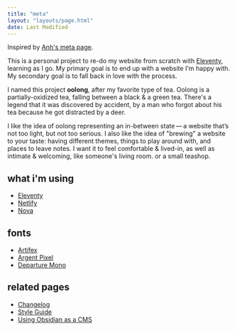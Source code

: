 ```yaml
---
title: "meta"
layout: "layouts/page.html"
date: Last Modified
---
```


Inspired by [Anh's meta page](https://anhvn.com/meta/).

This is a personal project to re-do my website from scratch with [Eleventy](https://www.11ty.dev/), learning as I go. My primary goal is to end up with a website I'm happy with. My secondary goal is to fall back in love with the process.

I named this project **oolong**, after my favorite type of tea. Oolong is a partially-oxidized tea, falling between a black & a green tea. There's a legend that it was discovered by accident, by a man who forgot about his tea because he got distracted by a deer.

I like the idea of oolong representing an in-between state — a website that’s not too light, but not too serious. I also like the idea of "brewing" a website to your taste: having different themes, things to play around with, and places to leave notes. I want it to feel comfortable & lived-in, as well as intimate & welcoming, like someone's living room. or a small teashop.

## what i'm using

- [Eleventy](https://www.11ty.dev/)
- [Netlify](https://www.netlify.com/)
- [Nova](https://nova.app/)

## fonts

- [Artifex](https://connary.com/fonts/artifex/)
- [Argent Pixel](https://connary.com/fonts/argent-pixel/)
- [Departure Mono](https://departuremono.com/)

## related pages

- [Changelog](/log)
- [Style Guide](/docs)
- [Using Obsidian as a CMS](https://jillian.garden/posts/2024/03/using-obsidian-as-a-cms/)
